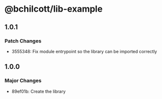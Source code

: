# @bchilcott/lib-example

## 1.0.1

### Patch Changes

- 3555348: Fix module entrypoint so the library can be imported correctly

## 1.0.0

### Major Changes

- 89ef01b: Create the library
